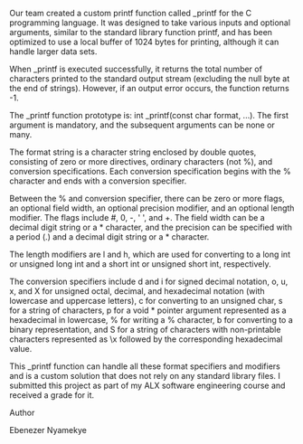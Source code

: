 Our team created a custom printf function called _printf for the C programming language. It was designed to take various inputs and optional arguments, similar to the standard library function printf, and has been optimized to use a local buffer of 1024 bytes for printing, although it can handle larger data sets.

When _printf is executed successfully, it returns the total number of characters printed to the standard output stream (excluding the null byte at the end of strings). However, if an output error occurs, the function returns -1.

The _printf function prototype is: int _printf(const char format, ...). The first argument is mandatory, and the subsequent arguments can be none or many.

The format string is a character string enclosed by double quotes, consisting of zero or more directives, ordinary characters (not %), and conversion specifications. Each conversion specification begins with the % character and ends with a conversion specifier.

Between the % and conversion specifier, there can be zero or more flags, an optional field width, an optional precision modifier, and an optional length modifier. The flags include #, 0, -, ' ', and +. The field width can be a decimal digit string or a * character, and the precision can be specified with a period (.) and a decimal digit string or a * character.

The length modifiers are l and h, which are used for converting to a long int or unsigned long int and a short int or unsigned short int, respectively.

The conversion specifiers include d and i for signed decimal notation, o, u, x, and X for unsigned octal, decimal, and hexadecimal notation (with lowercase and uppercase letters), c for converting to an unsigned char, s for a string of characters, p for a void * pointer argument represented as a hexadecimal in lowercase, % for writing a % character, b for converting to a binary representation, and S for a string of characters with non-printable characters represented as \x followed by the corresponding hexadecimal value.

This _printf function can handle all these format specifiers and modifiers and is a custom solution that does not rely on any standard library files. I submitted this project as part of my ALX software engineering course and received a grade for it.

Author

Ebenezer Nyamekye
